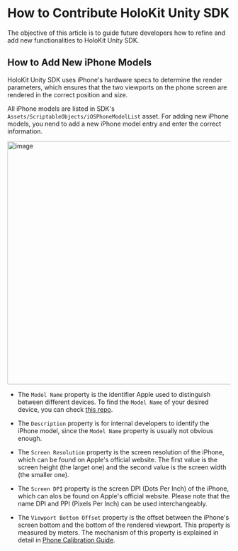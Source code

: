 # How to Contribute HoloKit Unity SDK

The objective of this article is to guide future developers how to refine and add new functionalities to HoloKit Unity SDK.

## How to Add New iPhone Models

HoloKit Unity SDK uses iPhone's hardware specs to determine the render parameters, which ensures that the two viewports on the phone screen are rendered in the correct position and size.

All iPhone models are listed in SDK's `Assets/ScriptableObjects/iOSPhoneModelList` asset. For adding new iPhone models, you nend to add a new iPhone model entry and enter the correct information.

<img width="548" alt="image" src="https://github.com/holoi/holokit-unity-sdk/assets/44870300/269828f1-22f6-4067-b4f5-a921c0b9060c">

- The `Model Name` property is the identifier Apple used to distinguish between different devices. To find the `Model Name` of your desired device, you can check [this repo](https://github.com/pluwen/apple-device-model-list).

- The `Description` property is for internal developers to identify the iPhone model, since the `Model Name` property is usually not obvious enough.

- The `Screen Resolution` property is the screen resolution of the iPhone, which can be found on Apple's official website. The first value is the screen height (the larget one) and the second value is the screen width (the smaller one).

- The `Screen DPI` property is the screen DPI (Dots Per Inch) of the iPhone, which can alos be found on Apple's official website. Please note that the name DPI and PPI (Pixels Per Inch) can be used interchangeably.

- The `Viewport Bottom Offset` property is the offset between the iPhone's screen bottom and the bottom of the rendered viewport. This property is measured by meters. The mechanism of this property is explained in detail in [Phone Calibration Guide](./Phone_Calibration_Guide.md##Step-2:-Determine-`ViewportBottomOffset`).

